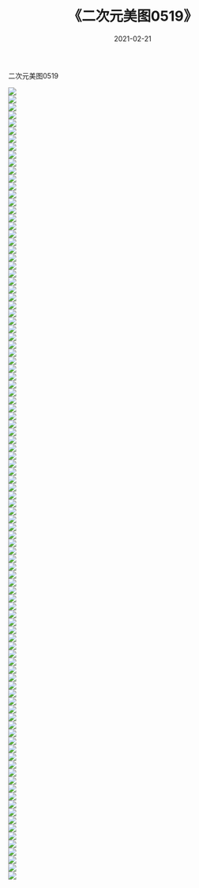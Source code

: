﻿---
layout: post
title:  《二次元美图0519》
date:   2021-02-21
img: http://imgx.orgx.ga/二次元/2021/二次元美图0519/000.jpg
categories: [美女, 清纯, 唯美]
---

二次元美图0519

 ![](http://imgx.orgx.ga/二次元/2021/二次元美图0519/001.jpg) <br>![](http://imgx.orgx.ga/二次元/2021/二次元美图0519/002.jpg) <br>![](http://imgx.orgx.ga/二次元/2021/二次元美图0519/003.jpg) <br>![](http://imgx.orgx.ga/二次元/2021/二次元美图0519/004.jpg) <br>![](http://imgx.orgx.ga/二次元/2021/二次元美图0519/005.jpg) <br>![](http://imgx.orgx.ga/二次元/2021/二次元美图0519/006.jpg) <br>![](http://imgx.orgx.ga/二次元/2021/二次元美图0519/007.jpg) <br>![](http://imgx.orgx.ga/二次元/2021/二次元美图0519/008.jpg) <br>![](http://imgx.orgx.ga/二次元/2021/二次元美图0519/009.jpg) <br>![](http://imgx.orgx.ga/二次元/2021/二次元美图0519/010.jpg) <br>![](http://imgx.orgx.ga/二次元/2021/二次元美图0519/011.jpg) <br>![](http://imgx.orgx.ga/二次元/2021/二次元美图0519/012.jpg) <br>![](http://imgx.orgx.ga/二次元/2021/二次元美图0519/013.jpg) <br>![](http://imgx.orgx.ga/二次元/2021/二次元美图0519/014.jpg) <br>![](http://imgx.orgx.ga/二次元/2021/二次元美图0519/015.jpg) <br>![](http://imgx.orgx.ga/二次元/2021/二次元美图0519/016.jpg) <br>![](http://imgx.orgx.ga/二次元/2021/二次元美图0519/017.jpg) <br>![](http://imgx.orgx.ga/二次元/2021/二次元美图0519/018.jpg) <br>![](http://imgx.orgx.ga/二次元/2021/二次元美图0519/019.jpg) <br>![](http://imgx.orgx.ga/二次元/2021/二次元美图0519/020.jpg) <br>![](http://imgx.orgx.ga/二次元/2021/二次元美图0519/021.jpg) <br>![](http://imgx.orgx.ga/二次元/2021/二次元美图0519/022.jpg) <br>![](http://imgx.orgx.ga/二次元/2021/二次元美图0519/023.jpg) <br>![](http://imgx.orgx.ga/二次元/2021/二次元美图0519/024.jpg) <br>![](http://imgx.orgx.ga/二次元/2021/二次元美图0519/025.jpg) <br>![](http://imgx.orgx.ga/二次元/2021/二次元美图0519/026.jpg) <br>![](http://imgx.orgx.ga/二次元/2021/二次元美图0519/027.jpg) <br>![](http://imgx.orgx.ga/二次元/2021/二次元美图0519/028.jpg) <br>![](http://imgx.orgx.ga/二次元/2021/二次元美图0519/029.jpg) <br>![](http://imgx.orgx.ga/二次元/2021/二次元美图0519/030.jpg) <br>![](http://imgx.orgx.ga/二次元/2021/二次元美图0519/031.jpg) <br>![](http://imgx.orgx.ga/二次元/2021/二次元美图0519/032.jpg) <br>![](http://imgx.orgx.ga/二次元/2021/二次元美图0519/033.jpg) <br>![](http://imgx.orgx.ga/二次元/2021/二次元美图0519/034.jpg) <br>![](http://imgx.orgx.ga/二次元/2021/二次元美图0519/035.jpg) <br>![](http://imgx.orgx.ga/二次元/2021/二次元美图0519/036.jpg) <br>![](http://imgx.orgx.ga/二次元/2021/二次元美图0519/037.jpg) <br>![](http://imgx.orgx.ga/二次元/2021/二次元美图0519/038.jpg) <br>![](http://imgx.orgx.ga/二次元/2021/二次元美图0519/039.jpg) <br>![](http://imgx.orgx.ga/二次元/2021/二次元美图0519/040.jpg) <br>![](http://imgx.orgx.ga/二次元/2021/二次元美图0519/041.jpg) <br>![](http://imgx.orgx.ga/二次元/2021/二次元美图0519/042.jpg) <br>![](http://imgx.orgx.ga/二次元/2021/二次元美图0519/043.jpg) <br>![](http://imgx.orgx.ga/二次元/2021/二次元美图0519/044.jpg) <br>![](http://imgx.orgx.ga/二次元/2021/二次元美图0519/045.jpg) <br>![](http://imgx.orgx.ga/二次元/2021/二次元美图0519/046.jpg) <br>![](http://imgx.orgx.ga/二次元/2021/二次元美图0519/047.jpg) <br>![](http://imgx.orgx.ga/二次元/2021/二次元美图0519/048.jpg) <br>![](http://imgx.orgx.ga/二次元/2021/二次元美图0519/049.jpg) <br>![](http://imgx.orgx.ga/二次元/2021/二次元美图0519/050.jpg) <br>![](http://imgx.orgx.ga/二次元/2021/二次元美图0519/051.jpg) <br>![](http://imgx.orgx.ga/二次元/2021/二次元美图0519/052.jpg) <br>![](http://imgx.orgx.ga/二次元/2021/二次元美图0519/053.jpg) <br>![](http://imgx.orgx.ga/二次元/2021/二次元美图0519/054.jpg) <br>![](http://imgx.orgx.ga/二次元/2021/二次元美图0519/055.jpg) <br>![](http://imgx.orgx.ga/二次元/2021/二次元美图0519/056.jpg) <br>![](http://imgx.orgx.ga/二次元/2021/二次元美图0519/057.jpg) <br>![](http://imgx.orgx.ga/二次元/2021/二次元美图0519/058.jpg) <br>![](http://imgx.orgx.ga/二次元/2021/二次元美图0519/059.jpg) <br>![](http://imgx.orgx.ga/二次元/2021/二次元美图0519/060.jpg) <br>![](http://imgx.orgx.ga/二次元/2021/二次元美图0519/061.jpg) <br>![](http://imgx.orgx.ga/二次元/2021/二次元美图0519/062.jpg) <br>![](http://imgx.orgx.ga/二次元/2021/二次元美图0519/063.jpg) <br>![](http://imgx.orgx.ga/二次元/2021/二次元美图0519/064.jpg) <br>![](http://imgx.orgx.ga/二次元/2021/二次元美图0519/065.jpg) <br>![](http://imgx.orgx.ga/二次元/2021/二次元美图0519/066.jpg) <br>![](http://imgx.orgx.ga/二次元/2021/二次元美图0519/067.jpg) <br>![](http://imgx.orgx.ga/二次元/2021/二次元美图0519/068.jpg) <br>![](http://imgx.orgx.ga/二次元/2021/二次元美图0519/069.jpg) <br>![](http://imgx.orgx.ga/二次元/2021/二次元美图0519/070.jpg) <br>![](http://imgx.orgx.ga/二次元/2021/二次元美图0519/071.jpg) <br>![](http://imgx.orgx.ga/二次元/2021/二次元美图0519/072.jpg) <br>![](http://imgx.orgx.ga/二次元/2021/二次元美图0519/073.jpg) <br>![](http://imgx.orgx.ga/二次元/2021/二次元美图0519/074.jpg) <br>![](http://imgx.orgx.ga/二次元/2021/二次元美图0519/075.jpg) <br>![](http://imgx.orgx.ga/二次元/2021/二次元美图0519/076.jpg) <br>![](http://imgx.orgx.ga/二次元/2021/二次元美图0519/077.jpg) <br>![](http://imgx.orgx.ga/二次元/2021/二次元美图0519/078.jpg) <br>![](http://imgx.orgx.ga/二次元/2021/二次元美图0519/079.jpg) <br>![](http://imgx.orgx.ga/二次元/2021/二次元美图0519/080.jpg) <br>![](http://imgx.orgx.ga/二次元/2021/二次元美图0519/081.jpg) <br>![](http://imgx.orgx.ga/二次元/2021/二次元美图0519/082.jpg) <br>![](http://imgx.orgx.ga/二次元/2021/二次元美图0519/083.jpg) <br>![](http://imgx.orgx.ga/二次元/2021/二次元美图0519/084.jpg) <br>![](http://imgx.orgx.ga/二次元/2021/二次元美图0519/085.jpg) <br>![](http://imgx.orgx.ga/二次元/2021/二次元美图0519/086.jpg) <br>![](http://imgx.orgx.ga/二次元/2021/二次元美图0519/087.jpg) <br>![](http://imgx.orgx.ga/二次元/2021/二次元美图0519/088.jpg) <br>![](http://imgx.orgx.ga/二次元/2021/二次元美图0519/089.jpg) <br>![](http://imgx.orgx.ga/二次元/2021/二次元美图0519/090.jpg) <br>![](http://imgx.orgx.ga/二次元/2021/二次元美图0519/091.jpg) <br>![](http://imgx.orgx.ga/二次元/2021/二次元美图0519/092.jpg) <br>![](http://imgx.orgx.ga/二次元/2021/二次元美图0519/093.jpg) <br>![](http://imgx.orgx.ga/二次元/2021/二次元美图0519/094.jpg) <br>![](http://imgx.orgx.ga/二次元/2021/二次元美图0519/095.jpg) <br>![](http://imgx.orgx.ga/二次元/2021/二次元美图0519/096.jpg) <br>![](http://imgx.orgx.ga/二次元/2021/二次元美图0519/097.jpg) <br>![](http://imgx.orgx.ga/二次元/2021/二次元美图0519/098.jpg) <br>![](http://imgx.orgx.ga/二次元/2021/二次元美图0519/099.jpg) <br>![](http://imgx.orgx.ga/二次元/2021/二次元美图0519/100.jpg) <br>
